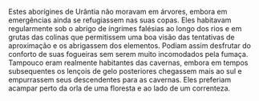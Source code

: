 ﻿Estes aborígines de Urântia não moravam em árvores, embora em emergências ainda se refugiassem nas suas copas. Eles habitavam regularmente sob o abrigo de íngrimes falésias ao longo dos rios e em grutas das colinas que permitissem uma boa visão das tentativas de aproximação e os abrigassem dos elementos. Podiam assim desfrutar do conforto de suas fogueiras sem serem muito incomodados pela fumaça. Tampouco eram realmente habitantes das cavernas, embora em tempos subsequentes os lençois de gelo posteriores chegassem mais ao sul e empurrassem seus descendentes para as cavernas. Eles preferiam acampar perto da orla de uma floresta e ao lado de um correnteza.